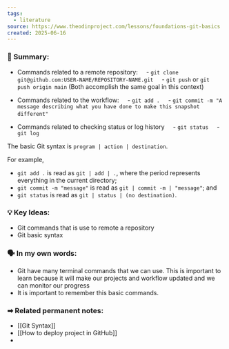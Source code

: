 ```yaml
---
tags:
  - literature
source: https://www.theodinproject.com/lessons/foundations-git-basics
created: 2025-06-16
---
```


### 📖 Summary:
-  Commands related to a remote repository:
    - `git clone git@github.com:USER-NAME/REPOSITORY-NAME.git`
    - `git push` or `git push origin main` (Both accomplish the same goal in this context)

- Commands related to the workflow:
    - `git add .`
    - `git commit -m "A message describing what you have done to make this snapshot different"`
   
- Commands related to checking status or log history
    - `git status`
    - `git log`

The basic Git syntax is `program | action | destination`.

For example,
- `git add .` is read as `git | add | .`, where the period represents everything in the current directory;
- `git commit -m "message"` is read as `git | commit -m | "message"`; and
- `git status` is read as `git | status | (no destination)`.

### 💡 Key Ideas:
-  Git commands that is use to remote a repository 
-  Git basic syntax

### 🗣 In my own words:
- Git have many terminal commands that we can use. This is important to learn because it will make our projects and workflow updated and we can monitor our progress
- It is important to remember this basic commands.

### ➡ Related permanent notes:
- [[Git Syntax]]
- [[How to deploy project in GitHub]]
- 
